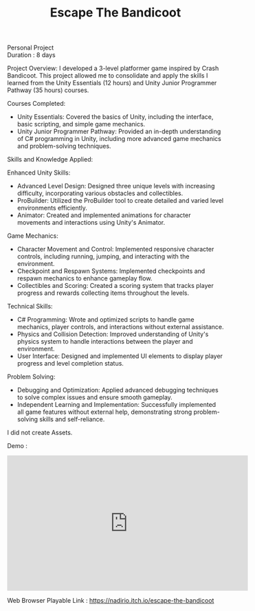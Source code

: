 ﻿---
title: Escape The Bandicoot
publishDate: 2024-05-29 00:00:00
img: /nadirniodil.github.io/assets/EscapeTheBandicoot.PNG

description: |
   
 
  
---
Personal Project\
Duration : 8 days

Project Overview:
I developed a 3-level platformer game inspired by Crash Bandicoot. This project allowed me to consolidate and apply the skills I learned from the Unity Essentials (12 hours) and Unity Junior Programmer Pathway (35 hours) courses.

Courses Completed:
- Unity Essentials: Covered the basics of Unity, including the interface, basic scripting, and simple game mechanics.
- Unity Junior Programmer Pathway: Provided an in-depth understanding of C# programming in Unity, including more advanced game mechanics and problem-solving techniques.

Skills and Knowledge Applied:

Enhanced Unity Skills:
- Advanced Level Design: Designed three unique levels with increasing difficulty, incorporating various obstacles and collectibles.
- ProBuilder: Utilized the ProBuilder tool to create detailed and varied level environments efficiently.
- Animator: Created and implemented animations for character movements and interactions using Unity's Animator.

Game Mechanics:
- Character Movement and Control: Implemented responsive character controls, including running, jumping, and interacting with the environment.
- Checkpoint and Respawn Systems: Implemented checkpoints and respawn mechanics to enhance gameplay flow.
- Collectibles and Scoring: Created a scoring system that tracks player progress and rewards collecting items throughout the levels.

Technical Skills:
- C# Programming: Wrote and optimized scripts to handle game mechanics, player controls, and interactions without external assistance.
- Physics and Collision Detection: Improved understanding of Unity's physics system to handle interactions between the player and environment.
- User Interface: Designed and implemented UI elements to display player progress and level completion status.

Problem Solving:
- Debugging and Optimization: Applied advanced debugging techniques to solve complex issues and ensure smooth gameplay.
- Independent Learning and Implementation: Successfully implemented all game features without external help, demonstrating strong problem-solving skills and self-reliance.

I did not create Assets.

Demo :
<iframe width="560" height="315" src="https://www.youtube.com/embed/HvjrpnqXPBg?si=sGtnjAIr5JGVugXM" title="YouTube video player" frameborder="0" allow="accelerometer; autoplay; clipboard-write; encrypted-media; gyroscope; picture-in-picture; web-share" referrerpolicy="strict-origin-when-cross-origin" allowfullscreen></iframe>

Web Browser Playable Link : https://nadirio.itch.io/escape-the-bandicoot
